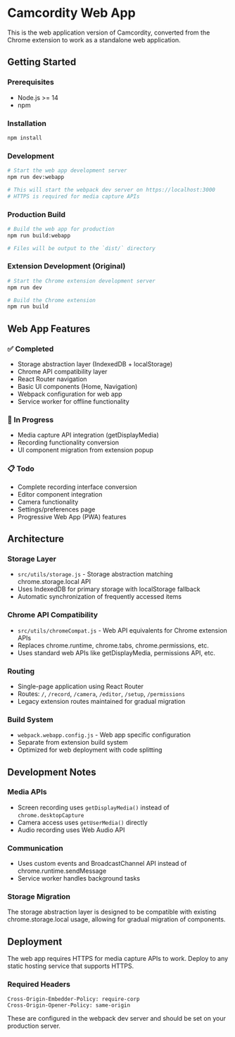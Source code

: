 # Camcordity Web App

This is the web application version of Camcordity, converted from the Chrome extension to work as a standalone web application.

## Getting Started

### Prerequisites
- Node.js >= 14
- npm

### Installation
```bash
npm install
```

### Development
```bash
# Start the web app development server
npm run dev:webapp

# This will start the webpack dev server on https://localhost:3000
# HTTPS is required for media capture APIs
```

### Production Build
```bash
# Build the web app for production
npm run build:webapp

# Files will be output to the `dist/` directory
```

### Extension Development (Original)
```bash
# Start the Chrome extension development server
npm run dev

# Build the Chrome extension
npm run build
```

## Web App Features

### ✅ Completed
- Storage abstraction layer (IndexedDB + localStorage)
- Chrome API compatibility layer
- React Router navigation
- Basic UI components (Home, Navigation)
- Webpack configuration for web app
- Service worker for offline functionality

### 🚧 In Progress
- Media capture API integration (getDisplayMedia)
- Recording functionality conversion
- UI component migration from extension popup

### 📋 Todo
- Complete recording interface conversion
- Editor component integration
- Camera functionality
- Settings/preferences page
- Progressive Web App (PWA) features

## Architecture

### Storage Layer
- `src/utils/storage.js` - Storage abstraction matching chrome.storage.local API
- Uses IndexedDB for primary storage with localStorage fallback
- Automatic synchronization of frequently accessed items

### Chrome API Compatibility
- `src/utils/chromeCompat.js` - Web API equivalents for Chrome extension APIs
- Replaces chrome.runtime, chrome.tabs, chrome.permissions, etc.
- Uses standard web APIs like getDisplayMedia, permissions API, etc.

### Routing
- Single-page application using React Router
- Routes: `/`, `/record`, `/camera`, `/editor`, `/setup`, `/permissions`
- Legacy extension routes maintained for gradual migration

### Build System
- `webpack.webapp.config.js` - Web app specific configuration
- Separate from extension build system
- Optimized for web deployment with code splitting

## Development Notes

### Media APIs
- Screen recording uses `getDisplayMedia()` instead of `chrome.desktopCapture`
- Camera access uses `getUserMedia()` directly
- Audio recording uses Web Audio API

### Communication
- Uses custom events and BroadcastChannel API instead of chrome.runtime.sendMessage
- Service worker handles background tasks

### Storage Migration
The storage abstraction layer is designed to be compatible with existing chrome.storage.local usage, allowing for gradual migration of components.

## Deployment

The web app requires HTTPS for media capture APIs to work. Deploy to any static hosting service that supports HTTPS.

### Required Headers
```
Cross-Origin-Embedder-Policy: require-corp
Cross-Origin-Opener-Policy: same-origin
```

These are configured in the webpack dev server and should be set on your production server.